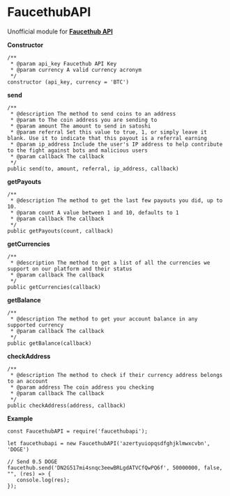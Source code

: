 **FaucethubAPI**
=

Unofficial module for **[Faucethub API](https://faucethub.io/api)**

**Constructor**

    /**
     * @param api_key Faucethub API Key
     * @param currency A valid currency acronym
     */
    constructor (api_key, currency = 'BTC')

**send**

    /**
     * @description The method to send coins to an address
     * @param to The coin address you are sending to
     * @param amount The amount to send in satoshi
     * @param referral Set this value to true, 1, or simply leave it blank. Use it to indicate that this payout is a referral earning
     * @param ip_address Include the user's IP address to help contribute to the fight against bots and malicious users
     * @param callback The callback
     */
    public send(to, amount, referral, ip_address, callback)
   
   **getPayouts**

    /**
     * @description The method to get the last few payouts you did, up to 10.
     * @param count A value between 1 and 10, defaults to 1
     * @param callback The callback
     */
    public getPayouts(count, callback)
   
   **getCurrencies**

    /**
     * @description The method to get a list of all the currencies we support on our platform and their status
     * @param callback The callback
     */
    public getCurrencies(callback)

**getBalance**

    /**
     * @description The method to get your account balance in any supported currency
     * @param callback The callback
     */
    public getBalance(callback) 
   
   **checkAddress**

    /**
     * @description The method to check if their currency address belongs to an account
     * @param address The coin address you checking
     * @param callback The callback
     */
    public checkAddress(address, callback)

**Example**

    const FaucethubAPI = require('faucethubapi');

	let faucethubapi = new FaucethubAPI('azertyuiopqsdfghjklmwxcvbn', 'DOGE')
	
	// Send 0.5 DOGE
	faucethub.send('DN2G517mi4snqc3eewBRLgdATVCfQwPQ6f', 50000000, false, "", (res) => {
       console.log(res);
    });
   
	